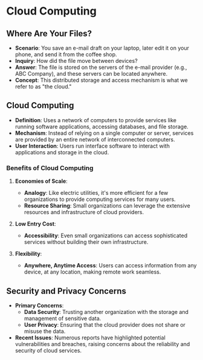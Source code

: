 # Cloud Computing

## Where Are Your Files?

- **Scenario**: You save an e-mail draft on your laptop, later edit it on your phone, and send it from the coffee shop.
- **Inquiry**: How did the file move between devices?
- **Answer**: The file is stored on the servers of the e-mail provider (e.g., ABC Company), and these servers can be located anywhere.
- **Concept**: This distributed storage and access mechanism is what we refer to as "the cloud."

## Cloud Computing

- **Definition**: Uses a network of computers to provide services like running software applications, accessing databases, and file storage.
- **Mechanism**: Instead of relying on a single computer or server, services are provided by an entire network of interconnected computers.
- **User Interaction**: Users run interface software to interact with applications and storage in the cloud.

### Benefits of Cloud Computing

1. **Economies of Scale**:
   - **Analogy**: Like electric utilities, it's more efficient for a few organizations to provide computing services for many users.
   - **Resource Sharing**: Small organizations can leverage the extensive resources and infrastructure of cloud providers.

2. **Low Entry Cost**:
   - **Accessibility**: Even small organizations can access sophisticated services without building their own infrastructure.

3. **Flexibility**:
   - **Anywhere, Anytime Access**: Users can access information from any device, at any location, making remote work seamless.

## Security and Privacy Concerns

- **Primary Concerns**: 
  - **Data Security**: Trusting another organization with the storage and management of sensitive data.
  - **User Privacy**: Ensuring that the cloud provider does not share or misuse the data.
- **Recent Issues**: Numerous reports have highlighted potential vulnerabilities and breaches, raising concerns about the reliability and security of cloud services.
